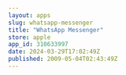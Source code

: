 ```yaml
---
layout: apps
slug: whatsapp-messenger
title: "WhatsApp Messenger"
store: apple
app_id: 310633997
date: 2024-03-29T17:02:49Z
published: 2009-05-04T02:43:49Z
---
```

